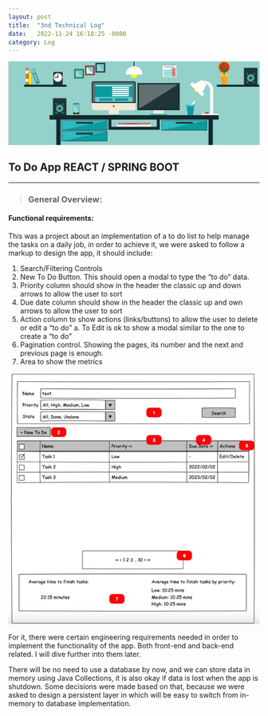 ```yaml
---
layout: post
title:  "3nd Technical Log"
date:   2022-11-24 16:18:25 -0000
category: Log
---
```

![dev](https://github.com/TheClerici/my-blog/blob/main/images/dev.jpg?raw=true "Header")

## To Do App REACT / SPRING BOOT

------------------------------------------------------------------------------------------
<blockquote> <h3> General Overview: </h3> </blockquote> 

#### Functional requirements:

This was a project about an implementation of a to do list to help manage the tasks on a daily job, in order to achieve it, we were asked to follow a markup to design the app, it should include:

1. Search/Filtering Controls
2. New To Do Button. This should open a modal to type the “to do” data.
3. Priority column should show in the header the classic up and down arrows to allow the user to sort
4. Due date column should show in the header the classic up and own arrows to allow the user to sort
5. Action column to show actions (links/buttons) to allow the user to delete or edit a “to do”
    a. To Edit is ok to show a modal similar to the one to create a “to do”
7. Pagination control. Showing the pages, its number and the next and previous page is enough.
8. Area to show the metrics

![markup](https://github.com/TheClerici/my-blog/blob/main/images/markup.jpg?raw=true "MarkUp")

For it, there were certain engineering requirements needed in order to implement the functionality of the app. Both front-end and back-end related. I will dive further into them later.

There will be no need to use a database by now, and we can store data in memory using Java Collections, it is also okay if data is lost when the app is shutdown. Some decisions were made based on that, because we were asked to design a persistent layer in which will be easy to switch from in-memory to database implementation.